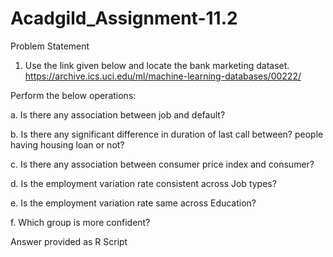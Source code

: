 # Acadgild_Assignment-11.2
Problem Statement
1. Use the link given below and locate the bank marketing dataset.
https://archive.ics.uci.edu/ml/machine-learning-databases/00222/

Perform the below operations:

a. Is there any association between job and default?

b. Is there any significant difference in duration of last call between?
people having housing loan or not?

c. Is there any association between consumer price index and
consumer?

d. Is the employment variation rate consistent across Job types?

e. Is the employment variation rate same across Education?

f. Which group is more confident?

Answer provided as R Script
